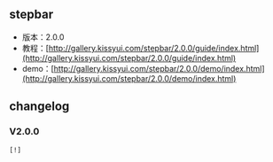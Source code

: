 ## stepbar

* 版本：2.0.0
* 教程：[http://gallery.kissyui.com/stepbar/2.0.0/guide/index.html](http://gallery.kissyui.com/stepbar/2.0.0/guide/index.html)
* demo：[http://gallery.kissyui.com/stepbar/2.0.0/demo/index.html](http://gallery.kissyui.com/stepbar/2.0.0/demo/index.html)

## changelog

### V2.0.0

    [!]


